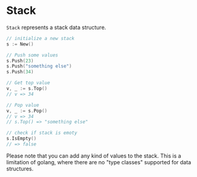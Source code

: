 # Stack
`Stack` represents a stack data structure.

```go
// initialize a new stack
s := New()

// Push some values
s.Push(23)
s.Push("something else")
s.Push(34)

// Get top value
v, _ := s.Top()
// v => 34

// Pop value
v, _ := s.Pop()
// v => 34
// s.Top() => "something else"

// check if stack is emoty
s.IsEmpty()
// => false
```

Please note that you can add any kind of values to the stack. This is a limitation of golang, where there are no "type classes" supported for data structures.
